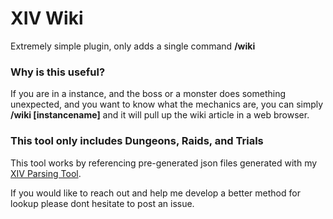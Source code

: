 # XIV Wiki
Extremely simple plugin, only adds a single command **/wiki**
  
### Why is this useful?
If you are in a instance, and the boss or a monster does something unexpected, and you want to know what the mechanics are, you can simply **/wiki [instancename]** and it will pull up the wiki article in a web browser.

### This tool only includes Dungeons, Raids, and Trials
This tool works by referencing pre-generated json files generated with my [XIV Parsing Tool](https://github.com/MidoriKami/XIVWikiParser).

If you would like to reach out and help me develop a better method for lookup please dont hesitate to post an issue.
